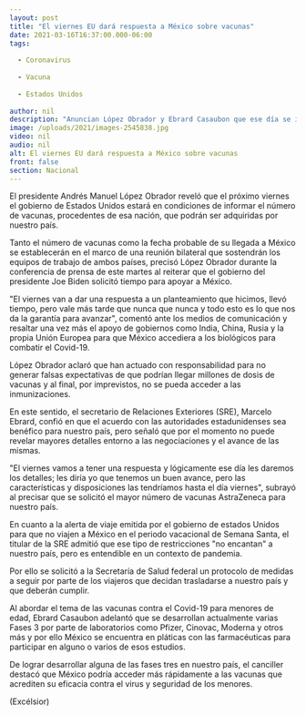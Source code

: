 ```yaml
---
layout: post
title: "El viernes EU dará respuesta a México sobre vacunas"
date: 2021-03-16T16:37:00.000-06:00
tags:
  
  - Coronavirus
  
  - Vacuna
  
  - Estados Unidos
  
author: nil
description: "Anuncian López Obrador y Ebrard Casaubon que ese día se informará de características y disposiciones de dosis; platica México con farmacéuticas para Fase 3 de vacunas para niños"
image: /uploads/2021/images-2545838.jpg
video: nil
audio: nil
alt: El viernes EU dará respuesta a México sobre vacunas
front: false
section: Nacional
---
```


El presidente Andrés Manuel López Obrador reveló que el próximo viernes el gobierno de Estados Unidos estará en condiciones de informar el número de vacunas, procedentes de esa nación, que podrán ser adquiridas por nuestro país.

Tanto el número de vacunas como la fecha probable de su llegada a México se establecerán en el marco de una reunión bilateral que sostendrán los equipos de trabajo de ambos países, precisó López Obrador durante la conferencia de prensa de este martes al reiterar que el gobierno del presidente Joe Biden solicitó tiempo para apoyar a México.

"El viernes van a dar una respuesta a un planteamiento que hicimos, llevó tiempo, pero vale más tarde que nunca que nunca y todo esto es lo que nos da la garantía para avanzar", comentó ante los medios de comunicación y resaltar una vez más el apoyo de gobiernos como India, China, Rusia y la propia Unión Europea para que México accediera a los biológicos para combatir el Covid-19.

López Obrador aclaró que han actuado con responsabilidad para no generar falsas expectativas de que podrían llegar millones de dosis de vacunas y al final, por imprevistos, no se pueda acceder a las inmunizaciones.

En este sentido, el secretario de Relaciones Exteriores (SRE), Marcelo Ebrard, confió en que el acuerdo con las autoridades estadunidenses sea benéfico para nuestro país, pero señaló que por el momento no puede revelar mayores detalles entorno a las negociaciones y el avance de las mismas.

"El viernes vamos a tener una respuesta y lógicamente ese día les daremos los detalles; les diría yo que tenemos un buen avance, pero las características y disposiciones las tendríamos hasta el día viernes", subrayó al precisar que se solicitó el mayor número de vacunas AstraZeneca para nuestro país.

En cuanto a la alerta de viaje emitida por el gobierno de estados Unidos para que no viajen a México en el periodo vacacional de Semana Santa, el titular de la SRE admitió que ese tipo de restricciones "no encantan" a nuestro país, pero es entendible en un contexto de pandemia.

Por ello se solicitó a la Secretaría de Salud federal un protocolo de medidas a seguir por parte de los viajeros que decidan trasladarse a nuestro país y que deberán cumplir.

Al abordar el tema de las vacunas contra el Covid-19 para menores de edad, Ebrard Casaubon adelantó que se desarrollan actualmente varias Fases 3 por parte de laboratorios como Pfizer, Cinovac, Moderna y otros más y por ello México se encuentra en pláticas con las farmacéuticas para participar en alguno o varios de esos estudios.

De lograr desarrollar alguna de las fases tres en nuestro país, el canciller destacó que México podría acceder más rápidamente a las vacunas que acrediten su eficacia contra el virus y seguridad de los menores.

(Excélsior)